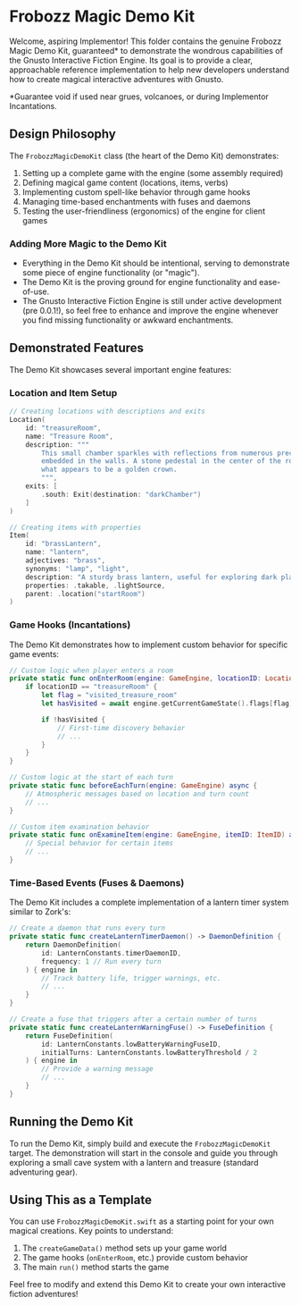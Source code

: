 # Frobozz Magic Demo Kit

Welcome, aspiring Implementor! This folder contains the genuine Frobozz Magic Demo Kit, guaranteed\* to demonstrate the wondrous capabilities of the Gnusto Interactive Fiction Engine. Its goal is to provide a clear, approachable reference implementation to help new developers understand how to create magical interactive adventures with Gnusto.

\*Guarantee void if used near grues, volcanoes, or during Implementor Incantations.

## Design Philosophy

The `FrobozzMagicDemoKit` class (the heart of the Demo Kit) demonstrates:

1. Setting up a complete game with the engine (some assembly required)
2. Defining magical game content (locations, items, verbs)
3. Implementing custom spell-like behavior through game hooks
4. Managing time-based enchantments with fuses and daemons
5. Testing the user-friendliness (ergonomics) of the engine for client games

### Adding More Magic to the Demo Kit

- Everything in the Demo Kit should be intentional, serving to demonstrate some piece of engine functionality (or "magic").
- The Demo Kit is the proving ground for engine functionality and ease-of-use.
- The Gnusto Interactive Fiction Engine is still under active development (pre 0.0.1!), so feel free to enhance and improve the engine whenever you find missing functionality or awkward enchantments.

## Demonstrated Features

The Demo Kit showcases several important engine features:

### Location and Item Setup

```swift
// Creating locations with descriptions and exits
Location(
    id: "treasureRoom",
    name: "Treasure Room",
    description: """
        This small chamber sparkles with reflections from numerous precious gems \
        embedded in the walls. A stone pedestal in the center of the room holds \
        what appears to be a golden crown.
        """,
    exits: [
        .south: Exit(destination: "darkChamber")
    ]
)

// Creating items with properties
Item(
    id: "brassLantern",
    name: "lantern",
    adjectives: "brass",
    synonyms: "lamp", "light",
    description: "A sturdy brass lantern, useful for exploring dark places.",
    properties: .takable, .lightSource,
    parent: .location("startRoom")
)
```

### Game Hooks (Incantations)

The Demo Kit demonstrates how to implement custom behavior for specific game events:

```swift
// Custom logic when player enters a room
private static func onEnterRoom(engine: GameEngine, locationID: LocationID) async {
    if locationID == "treasureRoom" {
        let flag = "visited_treasure_room"
        let hasVisited = await engine.getCurrentGameState().flags[flag] ?? false

        if !hasVisited {
            // First-time discovery behavior
            // ...
        }
    }
}

// Custom logic at the start of each turn
private static func beforeEachTurn(engine: GameEngine) async {
    // Atmospheric messages based on location and turn count
    // ...
}

// Custom item examination behavior
private static func onExamineItem(engine: GameEngine, itemID: ItemID) async -> Bool {
    // Special behavior for certain items
    // ...
}
```

### Time-Based Events (Fuses & Daemons)

The Demo Kit includes a complete implementation of a lantern timer system similar to Zork's:

```swift
// Create a daemon that runs every turn
private static func createLanternTimerDaemon() -> DaemonDefinition {
    return DaemonDefinition(
        id: LanternConstants.timerDaemonID,
        frequency: 1 // Run every turn
    ) { engine in
        // Track battery life, trigger warnings, etc.
        // ...
    }
}

// Create a fuse that triggers after a certain number of turns
private static func createLanternWarningFuse() -> FuseDefinition {
    return FuseDefinition(
        id: LanternConstants.lowBatteryWarningFuseID,
        initialTurns: LanternConstants.lowBatteryThreshold / 2
    ) { engine in
        // Provide a warning message
        // ...
    }
}
```

## Running the Demo Kit

To run the Demo Kit, simply build and execute the `FrobozzMagicDemoKit` target. The demonstration will start in the console and guide you through exploring a small cave system with a lantern and treasure (standard adventuring gear).

## Using This as a Template

You can use `FrobozzMagicDemoKit.swift` as a starting point for your own magical creations. Key points to understand:

1. The `createGameData()` method sets up your game world
2. The game hooks (`onEnterRoom`, etc.) provide custom behavior
3. The main `run()` method starts the game

Feel free to modify and extend this Demo Kit to create your own interactive fiction adventures!
